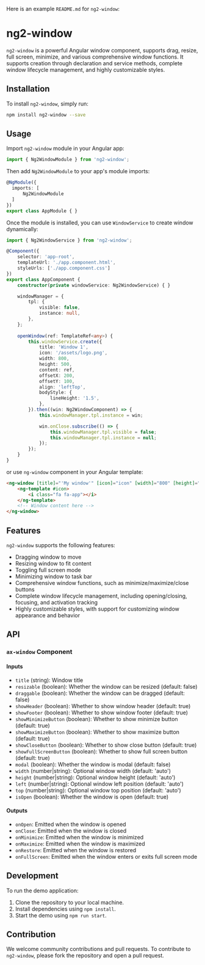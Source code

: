 Here is an example `README.md` for `ng2-window`:

# ng2-window

`ng2-window` is a powerful Angular window component, supports drag, resize, full screen, minimize, and various comprehensive window functions. It supports creation through declaration and service methods, complete window lifecycle management, and highly customizable styles.

## Installation

To install `ng2-window`, simply run:

```bash
npm install ng2-window --save
```

## Usage

Import `ng2-window` module in your Angular app:

```typescript
import { Ng2WindowModule } from 'ng2-window';
```

Then add `Ng2WindowModule` to your app's module imports:

```typescript
@NgModule({
  imports: [
      Ng2WindowModule
  ]
})
export class AppModule { }
```

Once the module is installed, you can use `WindowService` to create window dynamically:

```typescript
import { Ng2WindowService } from 'ng2-window';

@Component({
    selector: 'app-root',
    templateUrl: './app.component.html',
    styleUrls: ['./app.component.css']
})
export class AppComponent {
    constructor(private windowService: Ng2WindowService) { }

    windowManager = {
        tpl: {
            visible: false,
            instance: null,
        },
    };
    
    openWindow(ref: TemplateRef<any>) {
        this.windowService.create({
            title: 'Window 1',
            icon: '/assets/logo.png',
            width: 800,
            height: 500,
            content: ref,
            offsetX: 200,
            offsetY: 100,
            align: 'leftTop',
            bodyStyle: {
                lineHeight: '1.5',
            },
        }).then((win: Ng2WindowComponent) => {
            this.windowManager.tpl.instance = win;

            win.onClose.subscribe(() => {
                this.windowManager.tpl.visible = false;
                this.windowManager.tpl.instance = null;
            });
        });
    }
}
```
or use `ng-window` component in your Angular template:

```html
<ng-window [title]="'My window'" [icon]="icon" [width]="800" [height]="600" [offsetX]="100" [offsetY]="100" align="leftTop">
    <ng-template #icon>
        <i class="fa fa-app"></i>
    </ng-template>
    <!-- Window content here -->
</ng-window>
```

## Features

`ng2-window` supports the following features:

- Dragging window to move
- Resizing window to fit content
- Toggling full screen mode
- Minimizing window to task bar
- Comprehensive window functions, such as minimize/maximize/close buttons
- Complete window lifecycle management, including opening/closing, focusing, and activation tracking
- Highly customizable styles, with support for customizing window appearance and behavior

## API

### `ax-window` Component

#### Inputs

- `title` (string): Window title
- `resizable` (boolean): Whether the window can be resized (default: false)
- `draggable` (boolean): Whether the window can be dragged (default: false)
- `showHeader` (boolean): Whether to show window header (default: true)
- `showFooter` (boolean): Whether to show window footer (default: true)
- `showMinimizeButton` (boolean): Whether to show minimize button (default: true)
- `showMaximizeButton` (boolean): Whether to show maximize button (default: true)
- `showCloseButton` (boolean): Whether to show close button (default: true)
- `showFullScreenButton` (boolean): Whether to show full screen button (default: true)
- `modal` (boolean): Whether the window is modal (default: false)
- `width` (number|string): Optional window width (default: 'auto')
- `height` (number|string): Optional window height (default: 'auto')
- `left` (number|string): Optional window left position (default: 'auto')
- `top` (number|string): Optional window top position (default: 'auto')
- `isOpen` (boolean): Whether the window is open (default: true)

#### Outputs

- `onOpen`: Emitted when the window is opened
- `onClose`: Emitted when the window is closed
- `onMinimize`: Emitted when the window is minimized
- `onMaximize`: Emitted when the window is maximized
- `onRestore`: Emitted when the window is restored
- `onFullScreen`: Emitted when the window enters or exits full screen mode

## Development

To run the demo application:

1. Clone the repository to your local machine.
2. Install dependencies using `npm install`.
3. Start the demo using `npm run start`.

## Contribution

We welcome community contributions and pull requests. To contribute to `ng2-window`, please fork the repository and open a pull request.

